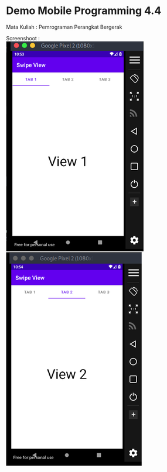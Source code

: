 # Demo Mobile Programming 4.4
Mata Kuliah : Pemrograman Perangkat Bergerak

Screenshoot :<br>
<img src="/Mobile-Programming-4.4/image/4-4ss1.png">
<img src="/Mobile-Programming-4.4/image/4-4ss2.png">